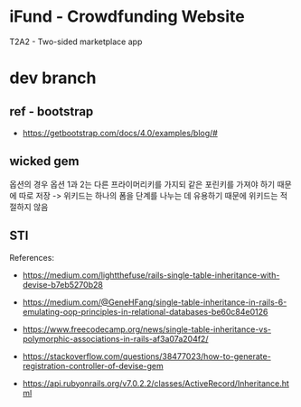 # iFund - Crowdfunding Website

T2A2 - Two-sided marketplace app

# dev branch

## ref - bootstrap

- https://getbootstrap.com/docs/4.0/examples/blog/#

## wicked gem

옵션의 경우 옵션 1과 2는 다른 프라이머리키를 가지되 같은 포린키를 가져야 하기 때문에 따로 저장
-> 위키드는 하나의 폼을 단계를 나누는 데 유용하기 때문에 위키드는 적절하지 않음

## STI

References:

- https://medium.com/lightthefuse/rails-single-table-inheritance-with-devise-b7eb5270b28

- https://medium.com/@GeneHFang/single-table-inheritance-in-rails-6-emulating-oop-principles-in-relational-databases-be60c84e0126

- https://www.freecodecamp.org/news/single-table-inheritance-vs-polymorphic-associations-in-rails-af3a07a204f2/

- https://stackoverflow.com/questions/38477023/how-to-generate-registration-controller-of-devise-gem

- https://api.rubyonrails.org/v7.0.2.2/classes/ActiveRecord/Inheritance.html

